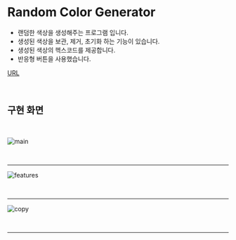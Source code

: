 # Random Color Generator
* 랜덤한 색상을 생성해주는 프로그램 입니다.
* 생성된 색상을 보관, 제거, 초기화 하는 기능이 있습니다.
* 생성된 색상의 헥스코드를 제공합니다.
* 반응형 버튼을 사용했습니다.

[URL](https://lwj0712.github.io/Random_Color_Generator/)

<br>

## 구현 화면

<br>

![main](https://github.com/user-attachments/assets/e2a5c457-79ff-42fc-b2c2-bc0dca0fa214)

<br>

---

![features](https://github.com/user-attachments/assets/fc7250a8-bba7-406c-8850-f422908ebd57)

<br>

---

![copy](https://github.com/user-attachments/assets/17b51c3b-2aec-4fe1-b4c7-3045bc067e57)

<br>

---
